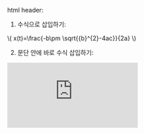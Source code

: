 html header: <script type="text/javascript"  src="http://cdn.mathjax.org/mathjax/latest/MathJax.js?config=TeX-AMS-MML_HTMLorMML"></script>
1. 수식으로 삽입하기:

\\( x(t)=\frac{-b\pm \sqrt{{b}^{2}-4ac}}{2a} \\)

2. 문단 안에 바로 수식 삽입하기:



![\\({e}^{i\pi}+1=0\\)](http://latex.codecogs.com/gif.latex?Concentration%3D%5Cfrac%7BTotalTemplate%7D%7BTotalVolume%7D)
